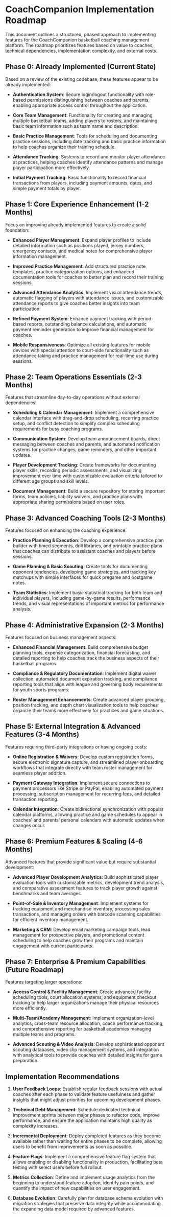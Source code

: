 # CoachCompanion Implementation Roadmap

This document outlines a structured, phased approach to implementing features for the CoachCompanion basketball coaching management platform. The roadmap prioritizes features based on value to coaches, technical dependencies, implementation complexity, and external costs.

## Phase 0: Already Implemented (Current State)

Based on a review of the existing codebase, these features appear to be already implemented:

- **Authentication System**: Secure login/logout functionality with role-based permissions distinguishing between coaches and parents, enabling appropriate access control throughout the application.
  
- **Core Team Management**: Functionality for creating and managing multiple basketball teams, adding players to rosters, and maintaining basic team information such as team name and description.
  
- **Basic Practice Management**: Tools for scheduling and documenting practice sessions, including date tracking and basic practice information to help coaches organize their training schedule.
  
- **Attendance Tracking**: Systems to record and monitor player attendance at practices, helping coaches identify attendance patterns and manage player participation more effectively.
  
- **Initial Payment Tracking**: Basic functionality to record financial transactions from players, including payment amounts, dates, and simple payment totals by player.

## Phase 1: Core Experience Enhancement (1-2 Months)

Focus on improving already implemented features to create a solid foundation:

- **Enhanced Player Management**: Expand player profiles to include detailed information such as positions played, jersey numbers, emergency contacts, and medical notes for comprehensive player information management.
  
- **Improved Practice Management**: Add structured practice note templates, practice categorization options, and enhanced documentation tools for coaches to better plan and record their training sessions.
  
- **Advanced Attendance Analytics**: Implement visual attendance trends, automatic flagging of players with attendance issues, and customizable attendance reports to give coaches better insights into team participation.
  
- **Refined Payment System**: Enhance payment tracking with period-based reports, outstanding balance calculations, and automatic payment reminder generation to improve financial management for coaches.
  
- **Mobile Responsiveness**: Optimize all existing features for mobile devices with special attention to court-side functionality such as attendance taking and practice management for real-time use during sessions.

## Phase 2: Team Operations Essentials (2-3 Months)

Features that streamline day-to-day operations without external dependencies:

- **Scheduling & Calendar Management**: Implement a comprehensive calendar interface with drag-and-drop scheduling, recurring practice setup, and conflict detection to simplify complex scheduling requirements for busy coaching programs.
  
- **Communication System**: Develop team announcement boards, direct messaging between coaches and parents, and automated notification systems for practice changes, game reminders, and other important updates.
  
- **Player Development Tracking**: Create frameworks for documenting player skills, recording periodic assessments, and visualizing improvement over time with customizable evaluation criteria tailored to different age groups and skill levels.
  
- **Document Management**: Build a secure repository for storing important forms, team policies, liability waivers, and practice plans with appropriate sharing permissions based on user roles.

## Phase 3: Advanced Coaching Tools (2-3 Months)

Features focused on enhancing the coaching experience:

- **Practice Planning & Execution**: Develop a comprehensive practice plan builder with timed segments, drill libraries, and printable practice plans that coaches can distribute to assistant coaches and players before sessions.
  
- **Game Planning & Basic Scouting**: Create tools for documenting opponent tendencies, developing game strategies, and tracking key matchups with simple interfaces for quick pregame and postgame notes.
  
- **Team Statistics**: Implement basic statistical tracking for both team and individual players, including game-by-game results, performance trends, and visual representations of important metrics for performance analysis.

## Phase 4: Administrative Expansion (2-3 Months)

Features focused on business management aspects:

- **Enhanced Financial Management**: Build comprehensive budget planning tools, expense categorization, financial forecasting, and detailed reporting to help coaches track the business aspects of their basketball programs.
  
- **Compliance & Regulatory Documentation**: Implement digital waiver collection, automated document expiration tracking, and compliance reporting tools that align with league and governing body requirements for youth sports programs.
  
- **Roster Management Enhancements**: Create advanced player grouping, position tracking, and depth chart visualization tools to help coaches organize their teams more effectively for practices and game situations.

## Phase 5: External Integration & Advanced Features (3-4 Months)

Features requiring third-party integrations or having ongoing costs:

- **Online Registration & Waivers**: Develop custom registration forms, secure electronic signature capture, and streamlined player onboarding workflows that integrate directly with team roster management for seamless player addition.
  
- **Payment Gateway Integration**: Implement secure connections to payment processors like Stripe or PayPal, enabling automated payment processing, subscription management for recurring fees, and detailed transaction reporting.
  
- **Calendar Integration**: Create bidirectional synchronization with popular calendar platforms, allowing practice and game schedules to appear in coaches' and parents' personal calendars with automatic updates when changes occur.

## Phase 6: Premium Features & Scaling (4-6 Months)

Advanced features that provide significant value but require substantial development:

- **Advanced Player Development Analytics**: Build sophisticated player evaluation tools with customizable metrics, development trend analysis, and comparative assessment features to track player growth against benchmarks and team averages.
  
- **Point-of-Sale & Inventory Management**: Implement systems for tracking equipment and merchandise inventory, processing sales transactions, and managing orders with barcode scanning capabilities for efficient inventory management.
  
- **Marketing & CRM**: Develop email marketing campaign tools, lead management for prospective players, and promotional content scheduling to help coaches grow their programs and maintain engagement with current participants.

## Phase 7: Enterprise & Premium Capabilities (Future Roadmap)

Features targeting larger operations:

- **Access Control & Facility Management**: Create advanced facility scheduling tools, court allocation systems, and equipment checkout tracking to help larger organizations manage their physical resources more efficiently.
  
- **Multi-Team/Academy Management**: Implement organization-level analytics, cross-team resource allocation, coach performance tracking, and comprehensive reporting for basketball academies managing multiple teams and programs.
  
- **Advanced Scouting & Video Analysis**: Develop sophisticated opponent scouting databases, video clip management systems, and integration with analytical tools to provide coaches with detailed insights for game preparation.

## Implementation Recommendations

1. **User Feedback Loops**: Establish regular feedback sessions with actual coaches after each phase to validate feature usefulness and gather insights that might adjust priorities for upcoming development phases.

2. **Technical Debt Management**: Schedule dedicated technical improvement sprints between major phases to refactor code, improve performance, and ensure the application maintains high quality as complexity increases.

3. **Incremental Deployment**: Deploy completed features as they become available rather than waiting for entire phases to be complete, allowing users to benefit from improvements as soon as possible.

4. **Feature Flags**: Implement a comprehensive feature flag system that allows enabling or disabling functionality in production, facilitating beta testing with select users before full rollout.

5. **Metrics Collection**: Define and implement usage analytics from the beginning to understand feature adoption, identify pain points, and quantify the impact of new capabilities on user engagement.

6. **Database Evolution**: Carefully plan for database schema evolution with migration strategies that preserve data integrity while accommodating the expanding data model required by advanced features. 